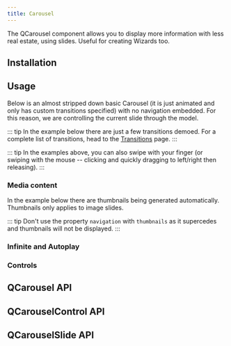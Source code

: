 ```yaml
---
title: Carousel
---
```


The QCarousel component allows you to display more information with less real estate, using slides. Useful for creating Wizards too.

## Installation
<doc-installation :components="['QCarousel', 'QCarouselControl', 'QCarouselSlide']" />

## Usage
Below is an almost stripped down basic Carousel (it is just animated and only has custom transitions specified) with no navigation embedded. For this reason, we are controlling the current slide through the model.

<doc-example title="Basic" file="QCarousel/Basic" />

::: tip
In the example below there are just a few transitions demoed. For a complete list of transitions, head to the [Transitions](/options/transitions) page.
:::

<doc-example title="Transitions, bottom navigation, arrows and auto padding" file="QCarousel/Transitions" />

::: tip
In the examples above, you can also swipe with your finger (or swiping with the mouse -- clicking and quickly dragging to left/right then releasing).
:::

### Media content
<doc-example title="Image slides" file="QCarousel/ImageSlides" />

<doc-example title="Captions" file="QCarousel/Captions" />

<doc-example title="Video slides" file="QCarousel/VideoSlides" />

In the example below there are thumbnails being generated automatically. Thumbnails only applies to image slides.

<doc-example title="Thumbnails" file="QCarousel/Thumbnails" />

::: tip
Don't use the property `navigation` with `thumbnails` as it supercedes and thumbnails will not be displayed.
:::

### Infinite and Autoplay
<doc-example title="Autoplay" file="QCarousel/InfiniteAutoplay" />

### Controls
<doc-example title="Controls" file="QCarousel/Controls" />

## QCarousel API
<doc-api file="QCarousel" />

## QCarouselControl API
<doc-api file="QCarouselControl" />

## QCarouselSlide API
<doc-api file="QCarouselSlide" />
